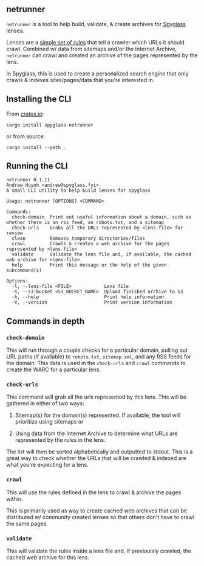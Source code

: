 ## netrunner

`netrunner` is a tool to help build, validate, & create archives for
[Spyglass][spyglass-link] lenses.

Lenses are a [simple set of rules][lens-docs] that tell a crawler which URLs it
should crawl. Combined w/ data from sitemaps and/or the Internet Archive, `netrunner`
can crawl and created an archive of the pages represented by the lens.

In Spyglass, this is used to create a personalized search engine that only crawls
& indexes sites/pages/data that you're interested in.

[spyglass-link]: https://github.com/a5huynh/spyglass
[lens-docs]: https://docs.spyglass.fyi/usage/lenses/index.html

## Installing the CLI

From [crates.io](https://crates.io/crates/spyglass-netrunner):
```
cargo install spyglass-netrunner
```

or from source:
```
cargo install --path .
```


## Running the CLI

```
netrunner 0.1.11
Andrew Huynh <andrew@spyglass.fyi>
A small CLI utility to help build lenses for spyglass

Usage: netrunner [OPTIONS] <COMMAND>

Commands:
  check-domain  Print out useful information about a domain, such as whether there is an rss feed, an robots.txt, and a sitemap
  check-urls    Grabs all the URLs represented by <lens-file> for review
  clean         Removes temporary directories/files
  crawl         Crawls & creates a web archive for the pages represented by <lens-file>
  validate      Validate the lens file and, if available, the cached web archive for <lens-file>
  help          Print this message or the help of the given subcommand(s)

Options:
  -l, --lens-file <FILE>            Lens file
  -s, --s3-bucket <S3_BUCKET_NAME>  Upload finished archive to S3
  -h, --help                        Print help information
  -V, --version                     Print version information
```


## Commands in depth

### `check-domain`
This will run through a couple checks for a particular domain, pulling out URL paths
(if available) to `robots.txt`, `sitemap.xml`, and any RSS feeds for the domain. This
data is used in the `check-urls` and `crawl` commands to create the WARC for a particular
lens.

### `check-urls`
This command will grab all the urls represented by this lens. This will be gathered
in either of two ways:

1. Sitemap(s) for the domain(s) represented. If available, the tool will prioritize
using sitemaps or

2. Using data from the Internet Archive to determine what URLs are represented by
the rules in the lens.

The list will then be sorted alphabetically and outputted to stdout. This is a great
way to check whether the URLs that will be crawled & indexed are what you're expecting
for a lens.


### `crawl`
This will use the rules defined in the lens to crawl & archive the pages within.

This is primarily used as way to create cached web archives that can be distributed w/
community created lenses so that others don't have to crawl the same pages.


### `validate`
This will validate the rules inside a lens file and, if previouisly crawled, the
cached web archive for this lens.